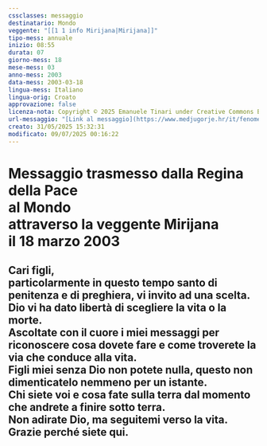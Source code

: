 ```yaml
---
cssclasses: messaggio
destinatario: Mondo
veggente: "[[1 1 info Mirijana|Mirijana]]"
tipo-mess: annuale
inizio: 08:55
durata: 07
giorno-mess: 18
mese-mess: 03
anno-mess: 2003
data-mess: 2003-03-18
lingua-mess: Italiano
lingua-orig: Croato
approvazione: false
licenza-nota: Copyright © 2025 Emanuele Tinari under Creative Commons BY-NC-SA 4.0 https://creativecommons.org/licenses/by-nc-sa/4.0/
url-messaggio: "[Link al messaggio](https://www.medjugorje.hr/it/fenomeno-di-medjugorje/apparizioni-annuali/)"
creato: 31/05/2025 15:32:31
modificato: 09/07/2025 00:16:22
---
```


# Messaggio trasmesso dalla Regina della Pace<br>al Mondo<br>attraverso la veggente Mirijana<br>il 18 marzo 2003

## Cari figli,<br>particolarmente in questo tempo santo di penitenza e di preghiera, vi invito ad una scelta.<br>Dio vi ha dato libertà di scegliere la vita o la morte.<br>Ascoltate con il cuore i miei messaggi per riconoscere cosa dovete fare e come troverete la via che conduce alla vita.<br>Figli miei senza Dio non potete nulla, questo non dimenticatelo nemmeno per un istante.<br>Chi siete voi e cosa fate sulla terra dal momento che andrete a finire sotto terra.<br>Non adirate Dio, ma seguitemi verso la vita.<br>Grazie perché siete qui.

